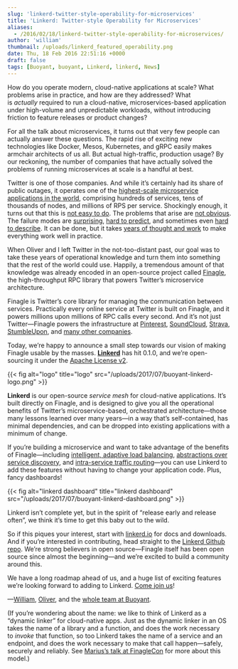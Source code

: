 ```yaml
---
slug: 'linkerd-twitter-style-operability-for-microservices'
title: 'Linkerd: Twitter-style Operability for Microservices'
aliases:
  - /2016/02/18/linkerd-twitter-style-operability-for-microservices/
author: 'william'
thumbnail: /uploads/linkerd_featured_operability.png
date: Thu, 18 Feb 2016 22:51:16 +0000
draft: false
tags: [Buoyant, buoyant, Linkerd, linkerd, News]
---
```


How do you operate modern, cloud-native applications at scale? What problems arise in practice, and how are they addressed? What is *actually* required to run a cloud-native, microservices-based application under high-volume and unpredictable workloads, without introducing friction to feature releases or product changes?

For all the talk about microservices, it turns out that very few people can actually answer these questions. The rapid rise of exciting new technologies like Docker, Mesos, Kubernetes, and gRPC easily makes armchair architects of us all. But actual high-traffic, production usage? By our reckoning, the number of companies that have actually solved the problems of running microservices at scale is a handful at best.

Twitter is one of those companies. And while it’s certainly had its share of public outages, it operates one of the [highest-scale microservice applications in the world](https://blog.twitter.com/2013/new-tweets-per-second-record-and-how), comprising hundreds of services, tens of thousands of nodes, and millions of RPS per service. Shockingly enough, it turns out that this is [not easy to do](https://www.slideshare.net/InfoQ/decomposing-twitter-adventures-in-serviceoriented-architecture). The problems that arise are [not obvious](https://web.archive.org/web/20181205153929/https://www.somethingsimilar.com/2013/01/14/notes-on-distributed-systems-for-young-bloods/). The failure modes are [surprising](http://roc.cs.berkeley.edu/papers/dsconfig.pdf), [hard to predict](http://web.archive.org/web/20141009231131/http://www.ctlab.org/documents/How%20Complex%20Systems%20Fail.pdf), and sometimes even [hard to describe](https://blog.twitter.com/2012/today-s-turbulence-explained). It can be done, but it takes [years of thought and work](https://monkey.org/~marius/redux.html) to make everything work well in practice.

When Oliver and I left Twitter in the not-too-distant past, our goal was to take these years of operational knowledge and turn them into something that the rest of the world could use. Happily, a tremendous amount of that knowledge was already encoded in an open-source project called [Finagle](http://finagle.github.io/), the high-throughput RPC library that powers Twitter’s microservice architecture.

Finagle is Twitter’s core library for managing the communication between services. Practically every online service at Twitter is built on Finagle, and it powers millions upon millions of RPC calls every second. And it’s not just Twitter—Finagle powers the infrastructure at [Pinterest](https://www.pinterest.com/), [SoundCloud](https://soundcloud.com/), [Strava](https://www.strava.com/), [StumbleUpon](http://www.stumbleupon.com/), and [many other companies](https://github.com/twitter/finagle/blob/master/ADOPTERS.md).

Today, we’re happy to announce a small step towards our vision of making Finagle usable by the masses. **[Linkerd](http://linkerd.io/)** has hit 0.1.0, and we’re open-sourcing it under the [Apache License v2](http://www.apache.org/licenses/LICENSE-2.0).

{{< fig
  alt="logo"
  title="logo"
  src="/uploads/2017/07/buoyant-linkerd-logo.png" >}}

**Linkerd** is our open-source *service mesh* for cloud-native applications. It’s built directly on Finagle, and is designed to give you all the operational benefits of Twitter’s microservice-based, orchestrated architecture—those many lessons learned over many years—in a way that’s self-contained, has minimal dependencies, and can be dropped into existing applications with a minimum of change.

If you’re building a microservice and want to take advantage of the benefits of Finagle—including [intelligent, adaptive load balancing](https://linkerd.io/features/load-balancing/), [abstractions over service discovery](https://linkerd.io/features/service-discovery/), and [intra-service traffic routing](https://linkerd.io/features/routing/)—you can use Linkerd to add these features without having to change your application code. Plus, fancy dashboards!

{{< fig
  alt="linkerd dashboard"
  title="linkerd dashboard"
  src="/uploads/2017/07/buoyant-linkerd-dashboard.png" >}}

Linkerd isn’t complete yet, but in the spirit of “release early and release often”, we think it’s time to get this baby out to the wild.

So if this piques your interest, start with [linkerd.io](https://linkerd.io/) for docs and downloads. And if you’re interested in contributing, head straight to the [Linkerd Github repo](https://github.com/linkerd/linkerd). We’re strong believers in open source—Finagle itself has been open source since almost the beginning—and we’re excited to build a community around this.

We have a long roadmap ahead of us, and a huge list of exciting features we’re looking forward to adding to Linkerd. [Come join us](https://slack.linkerd.io/)!

—[William](https://twitter.com/wm), [Oliver](https://twitter.com/olix0r), and the [whole team at Buoyant](https://buoyant.io/).

(If you’re wondering about the name: we like to think of Linkerd as a “dynamic linker” for cloud-native apps. Just as the dynamic linker in an OS takes the name of a library and a function, and does the work necessary to *invoke* that function, so too Linkerd takes the name of a service and an endpoint, and does the work necessary to make that call happen—safely, securely and reliably. See [Marius’s talk at FinagleCon](https://monkey.org/~marius/redux.html) for more about this model.)
